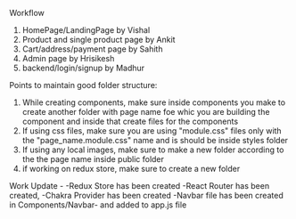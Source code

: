 Workflow

1. HomePage/LandingPage by Vishal
2. Product and single product page by Ankit
3. Cart/address/payment page by Sahith
4. Admin page by Hrisikesh
5. backend/login/signup by Madhur

Points to maintain good folder structure:

1. While creating components, make sure inside components you make to create another folder with page name foe whic you are building the component and inside that create files for the components
2. If using css files, make sure you are using "module.css" files only with the "page_name.module.css" name and is should be inside styles folder
3. If using any local images, make sure to make a new folder according to the the page name inside public folder
4. if working on redux store, make sure to create a new folder

Work Update -
-Redux Store has been created
-React Router has been created,
-Chakra Provider has been created
-Navbar file has been created in Components/Navbar- and added to app.js file
